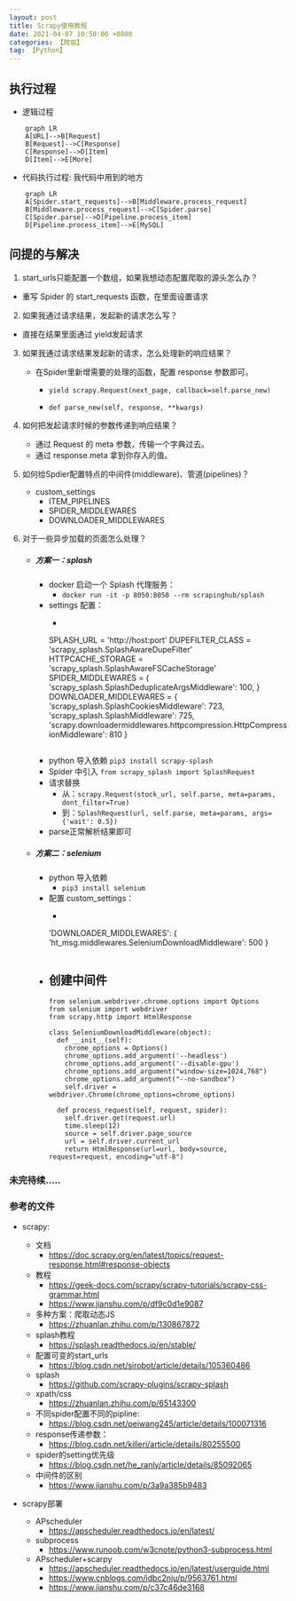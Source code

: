 ```yaml
---
layout: post
title: Scrapy使用教程
date: 2021-04-07 10:50:00 +0800
categories: 【爬虫】
tag: 【Python】
---
```



## 执行过程
- 逻辑过程
```mermaid
	graph LR
	A[URL]-->B[Request]
	B[Request]-->C[Response]
	C[Response]-->D[Item]
	D[Item]-->E[More]
```

- 代码执行过程: 我代码中用到的地方
```mermaid
	graph LR
	A[Spider.start_requests]-->B[Middleware.process_request]
	B[Middleware.process_request]-->C[Spider.parse]
	C[Spider.parse]-->D[Pipeline.process_item]
	D[Pipeline.process_item]-->E[MySQL]
```

## 问提的与解决

1. start_urls只能配置一个数组，如果我想动态配置爬取的源头怎么办？
	
- 重写 Spider 的 start_requests 函数，在里面设置请求
	
2. 如果我通过请求结果，发起新的请求怎么写？
	
- 直接在结果里面通过 yield发起请求
	
3. 如果我通过请求结果发起新的请求，怎么处理新的响应结果？
	- 在Spider里新增需要的处理的函数，配置 response 参数即可。
	
	  - ```yield scrapy.Request(next_page, callback=self.parse_new)```
	  	
	  - ```def parse_new(self, response, **kwargs)```

4. 如何把发起请求时候的参数传递到响应结果？
	- 通过 Request 的 meta 参数，传输一个字典过去。
	- 通过 response.meta 拿到你存入的值。

5. 如何给Spdier配置特点的中间件(middleware)、管道(pipelines)？
	- custom_settings
		- ITEM_PIPELINES
		- SPIDER_MIDDLEWARES
		- DOWNLOADER_MIDDLEWARES

6. 对于一些异步加载的页面怎么处理？
	- ##### 方案一：splash
		- docker 启动一个 Splash 代理服务：
			- ``` docker run -it -p 8050:8050 --rm scrapinghub/splash ```
		- settings 配置：
			- ```
			SPLASH_URL = 'http://host:port'
			DUPEFILTER_CLASS = 'scrapy_splash.SplashAwareDupeFilter'	
			HTTPCACHE_STORAGE = 'scrapy_splash.SplashAwareFSCacheStorage'
    		SPIDER_MIDDLEWARES = {
         		'scrapy_splash.SplashDeduplicateArgsMiddleware': 100,
      		}	
      		DOWNLOADER_MIDDLEWARES = {  
         		'scrapy_splash.SplashCookiesMiddleware': 723,
         		'scrapy_splash.SplashMiddleware': 725,
         		'scrapy.downloadermiddlewares.httpcompression.HttpCompressionMiddleware': 810
      		}
      		```
		- python 导入依赖
			```pip3 install scrapy-splash```
		- Spider 中引入
			```from scrapy_splash import SplashRequest```
		- 请求替换
			- 从：``` scrapy.Request(stock_url, self.parse, meta=params, dont_filter=True) ```
			- 到：``` SplashRequest(url, self.parse, meta=params, args={'wait': 0.5}) ```
		- parse正常解析结果即可

	- ##### 方案二：selenium
		- python 导入依赖
			- ```pip3 install selenium```
		- 配置 custom_settings：	
			- ```
       		'DOWNLOADER_MIDDLEWARES': {
            	'ht_msg.middlewares.SeleniumDownloadMiddleware': 500
        	}
        	```

		- 创建中间件
			- 
			```
			from selenium.webdriver.chrome.options import Options
			from selenium import webdriver
			from scrapy.http import HtmlResponse

			class SeleniumDownloadMiddleware(object):
        	  def __init__(self):
               	chrome_options = Options()
               	chrome_options.add_argument('--headless')
               	chrome_options.add_argument('--disable-gpu')
               	chrome_options.add_argument("window-size=1024,768")
               	chrome_options.add_argument("--no-sandbox")
               	self.driver = webdriver.Chrome(chrome_options=chrome_options)

        	  def process_request(self, request, spider):
               	self.driver.get(request.url)
               	time.sleep(12)
               	source = self.driver.page_source
               	url = self.driver.current_url
               	return HtmlResponse(url=url, body=source, request=request, encoding="utf-8")
      		```



### 未完待续.....

### 参考的文件

- scrapy: 
	- 文档
		- https://doc.scrapy.org/en/latest/topics/request-response.html#response-objects
	- 教程
		- https://geek-docs.com/scrapy/scrapy-tutorials/scrapy-css-grammar.html
		- https://www.jianshu.com/p/df9c0d1e9087
	- 多种方案：爬取动态JS
		- https://zhuanlan.zhihu.com/p/130867872
	- splash教程
		- https://splash.readthedocs.io/en/stable/
	- 配置可变的start_urls 
		- https://blog.csdn.net/sirobot/article/details/105360486
	- splash
		- https://github.com/scrapy-plugins/scrapy-splash
	- xpath/css
		- https://zhuanlan.zhihu.com/p/65143300
	- 不同spider配置不同的pipline:
		- https://blog.csdn.net/peiwang245/article/details/100071316
	- response传递参数：
		- https://blog.csdn.net/killeri/article/details/80255500
	- spider的setting优先级
		- https://blog.csdn.net/he_ranly/article/details/85092065
	- 中间件的区别
		- https://www.jianshu.com/p/3a9a385b9483

- scrapy部署
	- APscheduler
		- https://apscheduler.readthedocs.io/en/latest/
	- subprocess
		- https://www.runoob.com/w3cnote/python3-subprocess.html
	- APscheduler+scarpy
		- https://apscheduler.readthedocs.io/en/latest/userguide.html
		- https://www.cnblogs.com/jdbc2nju/p/9563761.html
		- https://www.jianshu.com/p/c37c46de3168
